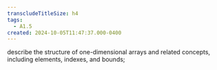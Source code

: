 ```yaml
---
transcludeTitleSize: h4
tags:
  - A1.5
created: 2024-10-05T11:47:37.000-0400
---
```

describe the structure of one-dimensional arrays and related concepts, including elements, indexes, and bounds;